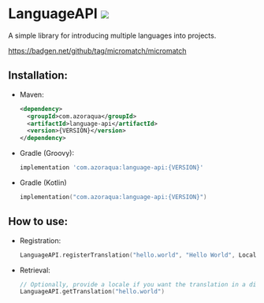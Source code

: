 # LanguageAPI ![](https://badgen.net/github/tag/Azoraqua/LanguageAPI?label=latest)
A simple library for introducing multiple languages into projects.  

https://badgen.net/github/tag/micromatch/micromatch

## Installation:
- Maven:
  ```xml
  <dependency>
    <groupId>com.azoraqua</groupId>
    <artifactId>language-api</artifactId>
    <version>{VERSION}</version>
  </dependency>
  ```
- Gradle (Groovy):
  ```groovy
  implementation 'com.azoraqua:language-api:{VERSION}'
  ```
- Gradle (Kotlin)
  ```kt
  implementation("com.azoraqua:language-api:{VERSION}")
  ```


## How to use:
- Registration:
  ```kt
  LanguageAPI.registerTranslation("hello.world", "Hello World", Locale.ENGLISH)
  ```
- Retrieval:
  ```kt
  // Optionally, provide a locale if you want the translation in a different language other than the system's default.
  LanguageAPI.getTranslation("hello.world")
  ```
